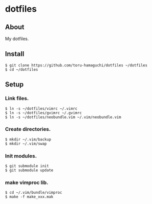 dotfiles
========

About
-----
My dotfiles.

Install
-------
    $ git clone https://github.com/toru-hamaguchi/dotfiles ~/dotfiles
    $ cd ~/dotfiles

Setup
-----
### Link files.
    $ ln -s ~/dotfiles/vimrc ~/.vimrc
    $ ln -s ~/dotfiles/gvimrc ~/.gvimrc
    $ ln -s ~/dotfiles/neobundle.vim ~/.vim/neobundle.vim

### Create directories.
    $ mkdir ~/.vim/backup
    $ mkdir ~/.vim/swap

### Init modules.
    $ git submodule init
    $ git submodule update

### make vimproc lib.
    $ cd ~/.vim/bundle/vimproc
    $ make -f make_xxx.mak

